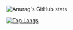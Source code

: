 ![Anurag's GitHub stats](https://github-readme-stats.vercel.app/api?username=A-New-Dev&show_icons=true&theme=gruvbox)

[![Top Langs](https://github-readme-stats.vercel.app/api/top-langs/?username=A-New-Dev&theme=gruvbox)](https://github.com/anuraghazra/github-readme-stats)
